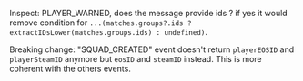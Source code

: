 Inspect: PLAYER_WARNED, does the message provide ids ? if yes it would remove condition for `...(matches.groups?.ids ? extractIDsLower(matches.groups.ids) : undefined)`.

Breaking change: "SQUAD_CREATED" event doesn't return `playerEOSID` and `playerSteamID` anymore but `eosID` and `steamID` instead.
This is more coherent with the others events.
